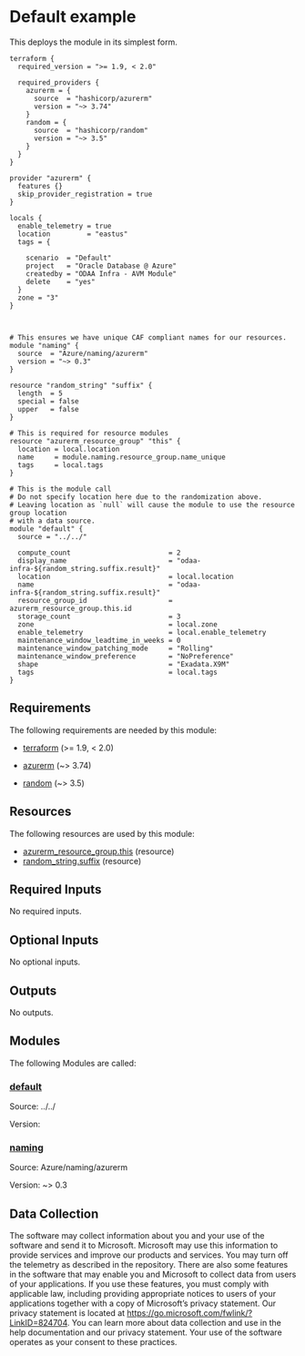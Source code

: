 <!-- BEGIN_TF_DOCS -->
# Default example

This deploys the module in its simplest form.

```hcl
terraform {
  required_version = ">= 1.9, < 2.0"

  required_providers {
    azurerm = {
      source  = "hashicorp/azurerm"
      version = "~> 3.74"
    }
    random = {
      source  = "hashicorp/random"
      version = "~> 3.5"
    }
  }
}

provider "azurerm" {
  features {}
  skip_provider_registration = true
}

locals {
  enable_telemetry = true
  location         = "eastus"
  tags = {

    scenario  = "Default"
    project   = "Oracle Database @ Azure"
    createdby = "ODAA Infra - AVM Module"
    delete    = "yes"
  }
  zone = "3"
}



# This ensures we have unique CAF compliant names for our resources.
module "naming" {
  source  = "Azure/naming/azurerm"
  version = "~> 0.3"
}

resource "random_string" "suffix" {
  length  = 5
  special = false
  upper   = false
}

# This is required for resource modules
resource "azurerm_resource_group" "this" {
  location = local.location
  name     = module.naming.resource_group.name_unique
  tags     = local.tags
}

# This is the module call
# Do not specify location here due to the randomization above.
# Leaving location as `null` will cause the module to use the resource group location
# with a data source.
module "default" {
  source = "../../"

  compute_count                        = 2
  display_name                         = "odaa-infra-${random_string.suffix.result}"
  location                             = local.location
  name                                 = "odaa-infra-${random_string.suffix.result}"
  resource_group_id                    = azurerm_resource_group.this.id
  storage_count                        = 3
  zone                                 = local.zone
  enable_telemetry                     = local.enable_telemetry
  maintenance_window_leadtime_in_weeks = 0
  maintenance_window_patching_mode     = "Rolling"
  maintenance_window_preference        = "NoPreference"
  shape                                = "Exadata.X9M"
  tags                                 = local.tags
}

```

<!-- markdownlint-disable MD033 -->
## Requirements

The following requirements are needed by this module:

- <a name="requirement_terraform"></a> [terraform](#requirement\_terraform) (>= 1.9, < 2.0)

- <a name="requirement_azurerm"></a> [azurerm](#requirement\_azurerm) (~> 3.74)

- <a name="requirement_random"></a> [random](#requirement\_random) (~> 3.5)

## Resources

The following resources are used by this module:

- [azurerm_resource_group.this](https://registry.terraform.io/providers/hashicorp/azurerm/latest/docs/resources/resource_group) (resource)
- [random_string.suffix](https://registry.terraform.io/providers/hashicorp/random/latest/docs/resources/string) (resource)

<!-- markdownlint-disable MD013 -->
## Required Inputs

No required inputs.

## Optional Inputs

No optional inputs.

## Outputs

No outputs.

## Modules

The following Modules are called:

### <a name="module_default"></a> [default](#module\_default)

Source: ../../

Version:

### <a name="module_naming"></a> [naming](#module\_naming)

Source: Azure/naming/azurerm

Version: ~> 0.3

<!-- markdownlint-disable-next-line MD041 -->
## Data Collection

The software may collect information about you and your use of the software and send it to Microsoft. Microsoft may use this information to provide services and improve our products and services. You may turn off the telemetry as described in the repository. There are also some features in the software that may enable you and Microsoft to collect data from users of your applications. If you use these features, you must comply with applicable law, including providing appropriate notices to users of your applications together with a copy of Microsoft’s privacy statement. Our privacy statement is located at <https://go.microsoft.com/fwlink/?LinkID=824704>. You can learn more about data collection and use in the help documentation and our privacy statement. Your use of the software operates as your consent to these practices.
<!-- END_TF_DOCS -->
